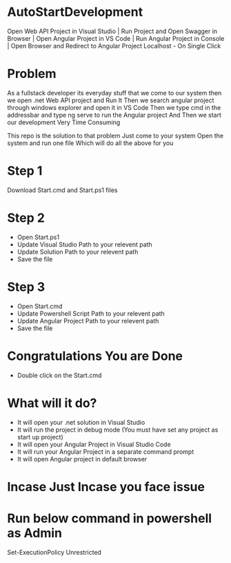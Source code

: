# AutoStartDevelopment
Open Web API Project in Visual Studio | Run Project and Open Swagger in Browser | Open Angular Project in VS Code | Run Angular Project in Console | Open Browser and Redirect to Angular Project Localhost - On Single Click

# Problem
As a fullstack developer its everyday stuff that we come to our system then we open .net Web API project and Run It 
Then we search angular project through windows explorer and open it in VS Code
Then we type cmd in the addressbar and type ng serve to run the Angular project
And Then we start our development
Very Time Consuming

This repo is the solution to that problem
Just come to your system
Open the system and run one file
Which will do all the above for you

# Step 1
Download Start.cmd and Start.ps1 files

# Step 2 
  - Open Start.ps1
  - Update Visual Studio Path to your relevent path
  - Update Solution Path to your relevent path
  - Save the file

# Step 3
  - Open Start.cmd
  - Update Powershell Script Path to your relevent path
  - Update Angular Project Path to your relevent path
  - Save the file

# Congratulations You are Done
  - Double click on the Start.cmd

# What will it do?
  - It will open your .net solution in Visual Studio
  - It will run the project in debug mode (You must have set any project as start up project)
  - It will open your Angular Project in Visual Studio Code
  - It will run your Angular Project in a separate command prompt
  - It will open Angular project in default browser

# Incase Just Incase you face issue
# Run below command in powershell as Admin

  Set-ExecutionPolicy Unrestricted
